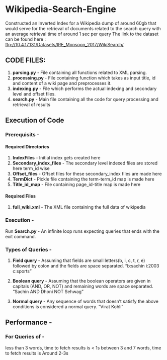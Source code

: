 # Wikipedia-Search-Engine
Constructed an Inverted Index for a Wikipedia dump of around 60gb that would serve for the retrieval of documents related to the search query with an average retrieval time of around 1 sec per query
The link to the dataset can be found here : ftp://10.4.17.131/Datasets/IRE_Monsoon_2017/WikiSearch/

## CODE FILES:

1. **parsing.py** - File containing all functions related to XML parsing.
2. **processing.py** - File containing function which takes as input title, id and content of a wiki page and preprocesses it.
3. **indexing.py** -  File which performs the actual indexing and secondary level and offset files.
4. **search.py** - Main file containing all the code for query processing and retrieval of results

## Execution of Code
### Prerequisits - 
#### Required Directories
1. **IndexFiles** - Initial index gets created here 
2. **Secondary_index_files** - The secondary level indexed files are stored here term_id wise
3. **Offset_files** - Offset files for these secondary_index files are made here
4. **TermDict** - Pickle file containing the term-term_id map is made here
5. **Title_id_map** - File containing page_id-title map is made here

#### Required Files
1. **full_wiki.xml** - The XML file containing the full data of wikipedia

### Execution -  
Run **Search.py** - An infinite loop runs expecting queries that ends with the exit command.

### Types of Queries - 
1. **Field query** - Assuming that fields are small letters(b, i, c, t, r, e) followed by colon and the fields are space separated.
“b:sachin i:2003 c:sports”

2. **Boolean query** - Assuming that the boolean operators are given in capitals (AND, OR, NOT) and remaining words are space separated.
“Sachin AND Dhoni NOT Sehwag” 

3. **Normal query** - Any sequence of words that doesn’t satisfy the above conditions is considered a normal query.
    “Virat Kohli”
    
## Performance -

### For Queries of -

less than 3 words, time to fetch results is < 1s
between 3 and 7 words, time to fetch results is Around 2-3s
